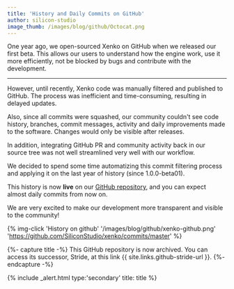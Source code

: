 ```yaml
---
title: 'History and Daily Commits on GitHub'
author: silicon-studio
image_thumb: /images/blog/github/Octocat.png
---
```


One year ago, we open-sourced Xenko on GitHub when we released our first beta. This allows our users to understand how the engine work, use it more efficiently, not be blocked by bugs and contribute with the development.

---

<p>However, until recently, Xenko code was manually filtered and published to GitHub. The process was inefficient and time-consuming, resulting in delayed updates.</p>
<p>Also, since all commits were squashed, our community couldn't see code history, branches, commit messages, activity and daily improvements made to the software. Changes would only be visible after releases.</p>
<p>In addition, integrating GitHub PR and community activity back in our source tree was not well streamlined very well with our workflow.</p>
<p>We decided to spend some time automatizing this commit filtering process and applying it on the last year of history (since 1.0.0-beta01).</p>
<p>This history is now <b>live</b> on our <a href="https://github.com/SiliconStudio/xenko">GitHub repository</a>, and you can expect almost daily commits from now on.</p>
<p>We are very excited to make our development more transparent and visible to the community!</p>

{% img-click 'History on github' '/images/blog/github/xenko-github.png' 'https://github.com/SiliconStudio/xenko/commits/master' %}

{%- capture title -%}
This GitHub repository is now archived. You can access its successor, Stride, at this link {{ site.links.github-stride-url }}.
{%- endcapture -%}

{% include _alert.html type:'secondary' title: title %}

